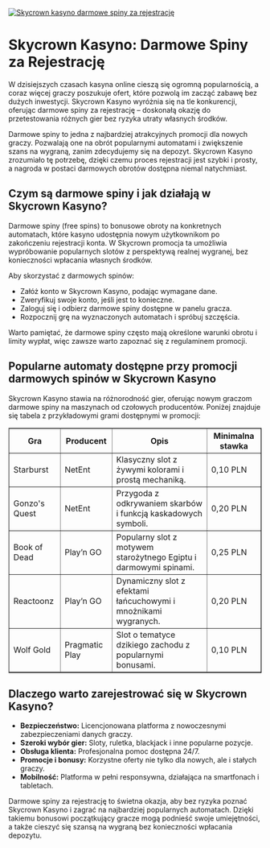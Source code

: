 [![Skycrown kasyno darmowe spiny za rejestrację](https://123-caf.pages.dev/gitsignup.png)](https://vrmoo.ru/Bt82HjjY)

<h1>Skycrown Kasyno: Darmowe Spiny za Rejestrację</h1> <p>W dzisiejszych czasach kasyna online cieszą się ogromną popularnością, a coraz więcej graczy poszukuje ofert, które pozwolą im zacząć zabawę bez dużych inwestycji. Skycrown Kasyno wyróżnia się na tle konkurencji, oferując darmowe spiny za rejestrację – doskonałą okazję do przetestowania różnych gier bez ryzyka utraty własnych środków.</p>  <p>Darmowe spiny to jedna z najbardziej atrakcyjnych promocji dla nowych graczy. Pozwalają one na obrót popularnymi automatami i zwiększenie szans na wygraną, zanim zdecydujemy się na depozyt. Skycrown Kasyno zrozumiało tę potrzebę, dzięki czemu proces rejestracji jest szybki i prosty, a nagroda w postaci darmowych obrotów dostępna niemal natychmiast.</p>  <h2>Czym są darmowe spiny i jak działają w Skycrown Kasyno?</h2> <p>Darmowe spiny (free spins) to bonusowe obroty na konkretnych automatach, które kasyno udostępnia nowym użytkownikom po zakończeniu rejestracji konta. W Skycrown promocja ta umożliwia wypróbowanie popularnych slotów z perspektywą realnej wygranej, bez konieczności wpłacania własnych środków.</p>  <p>Aby skorzystać z darmowych spinów:</p> <ul>   <li>Załóż konto w Skycrown Kasyno, podając wymagane dane.</li>   <li>Zweryfikuj swoje konto, jeśli jest to konieczne.</li>   <li>Zaloguj się i odbierz darmowe spiny dostępne w panelu gracza.</li>   <li>Rozpocznij grę na wyznaczonych automatach i spróbuj szczęścia.</li> </ul>  <p>Warto pamiętać, że darmowe spiny często mają określone warunki obrotu i limity wypłat, więc zawsze warto zapoznać się z regulaminem promocji.</p>  <h2>Popularne automaty dostępne przy promocji darmowych spinów w Skycrown Kasyno</h2> <p>Skycrown Kasyno stawia na różnorodność gier, oferując nowym graczom darmowe spiny na maszynach od czołowych producentów. Poniżej znajduje się tabela z przykładowymi grami dostępnymi w promocji:</p>  <table border="1" cellpadding="8" cellspacing="0">   <thead>     <tr>       <th>Gra</th>       <th>Producent</th>       <th>Opis</th>       <th>Minimalna stawka</th>     </tr>   </thead>   <tbody>     <tr>       <td>Starburst</td>       <td>NetEnt</td>       <td>Klasyczny slot z żywymi kolorami i prostą mechaniką.</td>       <td>0,10 PLN</td>     </tr>     <tr>       <td>Gonzo's Quest</td>       <td>NetEnt</td>       <td>Przygoda z odkrywaniem skarbów i funkcją kaskadowych symboli.</td>       <td>0,20 PLN</td>     </tr>     <tr>       <td>Book of Dead</td>       <td>Play’n GO</td>       <td>Popularny slot z motywem starożytnego Egiptu i darmowymi spinami.</td>       <td>0,25 PLN</td>     </tr>     <tr>       <td>Reactoonz</td>       <td>Play’n GO</td>       <td>Dynamiczny slot z efektami łańcuchowymi i mnożnikami wygranych.</td>       <td>0,20 PLN</td>     </tr>     <tr>       <td>Wolf Gold</td>       <td>Pragmatic Play</td>       <td>Slot o tematyce dzikiego zachodu z popularnymi bonusami.</td>       <td>0,10 PLN</td>     </tr>   </tbody> </table>  <h2>Dlaczego warto zarejestrować się w Skycrown Kasyno?</h2> <ul>   <li><strong>Bezpieczeństwo:</strong> Licencjonowana platforma z nowoczesnymi zabezpieczeniami danych graczy.</li>   <li><strong>Szeroki wybór gier:</strong> Sloty, ruletka, blackjack i inne popularne pozycje.</li>   <li><strong>Obsługa klienta:</strong> Profesjonalna pomoc dostępna 24/7.</li>   <li><strong>Promocje i bonusy:</strong> Korzystne oferty nie tylko dla nowych, ale i stałych graczy.</li>   <li><strong>Mobilność:</strong> Platforma w pełni responsywna, działająca na smartfonach i tabletach.</li> </ul>  <p>Darmowe spiny za rejestrację to świetna okazja, aby bez ryzyka poznać Skycrown Kasyno i zagrać na najbardziej popularnych automatach. Dzięki takiemu bonusowi początkujący gracze mogą podnieść swoje umiejętności, a także cieszyć się szansą na wygraną bez konieczności wpłacania depozytu.</p>